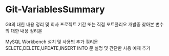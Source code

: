 # Git-VariablesSummary

Git의 대한 내용 정리 및 회사 프로젝트 기간 또는 직접 포트폴리오 개발중 찾아본 변수의 대한 내용 정리본

MySQL Workbench 설치 및 사용법 추가 쿼리문 SELETE,DELETE,UPDATE,INSERT INTO 문 설명 및 간단한 사용 예제 추가
